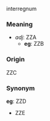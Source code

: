 interregnum
### Meaning
+ _adj_: ZZA
    + __eg__: ZZB

### Origin

ZZC

### Synonym

__eg__: ZZD

+ ZZE


